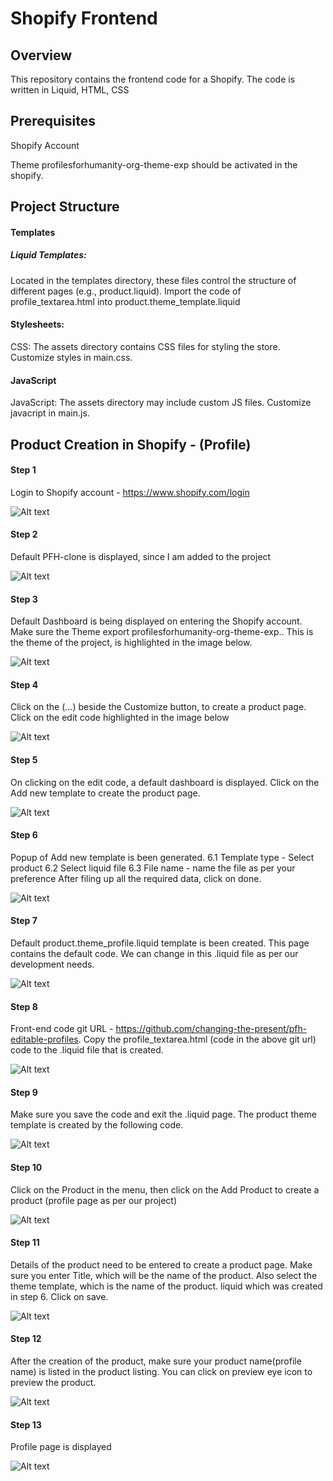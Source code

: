 # Shopify Frontend

## Overview

This repository contains the frontend code for a Shopify. The code is written in Liquid, HTML, CSS

## Prerequisites

Shopify Account

Theme profilesforhumanity-org-theme-exp should be activated in the shopify.

## Project Structure

#### Templates

##### Liquid Templates:

Located in the templates directory, these files control the structure of different pages (e.g., product.liquid).
Import the code of profile_textarea.html into product.theme_template.liquid

#### Stylesheets:

CSS: The assets directory contains CSS files for styling the store. Customize styles in main.css.

#### JavaScript

JavaScript: The assets directory may include custom JS files. Customize javacript in main.js.

## Product Creation in Shopify - (Profile)

#### Step 1

Login to Shopify account - https://www.shopify.com/login

![Alt text](/images/product/login_step1.png?raw=true "Optional Title")

#### Step 2

Default PFH-clone is displayed, since I am added to the project

![Alt text](/images/product/login_selection_step2.png?raw=true "Optional Title")

#### Step 3

Default Dashboard is being displayed on entering the Shopify account. Make sure the Theme export profilesforhumanity-org-theme-exp.. This is the theme of the project, is highlighted in the image below.

![Alt text](/images/product/Online_Store_theme_selection_step3.png?raw=true "Optional Title")

#### Step 4

Click on the (...) beside the Customize button, to create a product page. Click on the edit code highlighted in the image below

![Alt text](/images/product/Edit_code_menu_step4.png?raw=true "Optional Title")

#### Step 5

On clicking on the edit code, a default dashboard is displayed. Click on the Add new template to create the product page.

![Alt text](/images/product/Edit_Code_dashboard_display_step5.png?raw=true "Optional Title")

#### Step 6

Popup of Add new template is been generated.
6.1 Template type - Select product
6.2 Select liquid file
6.3 File name - name the file as per your preference
After filing up all the required data, click on done.

![Alt text](/images/product/Edit_Code_Product_Creation_Step6.png?raw=true "Optional Title")

#### Step 7

Default product.theme_profile.liquid template is been created. This page contains the default code. We can change in this .liquid file as per our development needs.

![Alt text](/images/product/Default_Product_theme_page_step7.png?raw=true "Optional Title")

#### Step 8

Front-end code git URL - https://github.com/changing-the-present/pfh-editable-profiles.
Copy the profile_textarea.html (code in the above git url) code to the .liquid file that is created.

![Alt text](/images/product/Edit_Code_product_code_git_step8.png?raw=true "Optional Title")

#### Step 9

Make sure you save the code and exit the .liquid page. The product theme template is created by the following code.

![Alt text](/images/product/Edit_Code_exit_step9.png?raw=true "Optional Title")

#### Step 10

Click on the Product in the menu, then click on the Add Product to create a product (profile page as per our project)

![Alt text](/images/product/Default_Product_display_step10.png?raw=true "Optional Title")

#### Step 11

Details of the product need to be entered to create a product page. Make sure you enter Title, which will be the name of the product. Also select the theme template, which is the name of the product. liquid which was created in step 6. Click on save.

![Alt text](/images/product/Product_theme_selection_step11.jpg "Optional Title")

#### Step 12

After the creation of the product, make sure your product name(profile name) is listed in the product listing. You can click on preview eye icon to preview the product.

![Alt text](/images/product/Emma_Will_Product_display_step12.png?raw=true "Optional Title")

#### Step 13

Profile page is displayed

![Alt text](/images/product/Emma_will_product_layout_step13.jpg?raw=true "Optional Title")
